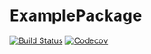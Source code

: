 # ExamplePackage

[![Build Status](https://travis-ci.com/hkasahar/ExamplePackage.jl.svg?branch=master)](https://travis-ci.com/hkasahar/ExamplePackage.jl)
[![Codecov](https://codecov.io/gh/hkasahar/ExamplePackage.jl/branch/master/graph/badge.svg)](https://codecov.io/gh/hkasahar/ExamplePackage.jl)
